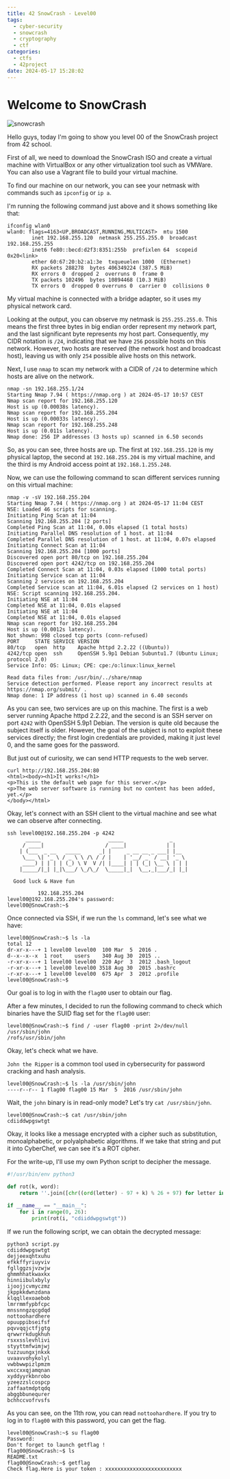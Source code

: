 ```yaml
---
title: 42 SnowCrash - Level00
tags:
  - cyber-security
  - snowcrash
  - cryptography
  - ctf
categories:
  - ctfs
  - 42project
date: 2024-05-17 15:28:02
---
```


# Welcome to SnowCrash

![snowcrash](/images/snowcrash.png)

Hello guys, today I'm going to show you level 00 of the SnowCrash project from 42 school.

First of all, we need to download the SnowCrash ISO and create a virtual machine with VirtualBox or any other virtualization tool such as VMWare. You can also use a Vagrant file to build your virtual machine.

To find our machine on our network, you can see your netmask with commands such as `ipconfig` or `ip a`.

I'm running the following command just above and it shows something like that:

```shell
ifconfig wlan0
wlan0: flags=4163<UP,BROADCAST,RUNNING,MULTICAST>  mtu 1500
        inet 192.168.255.120  netmask 255.255.255.0  broadcast 192.168.255.255
        inet6 fe80::becd:d2f3:8351:255b  prefixlen 64  scopeid 0x20<link>
        ether 60:67:20:b2:a1:3e  txqueuelen 1000  (Ethernet)
        RX packets 288278  bytes 406349224 (387.5 MiB)
        RX errors 0  dropped 2  overruns 0  frame 0
        TX packets 102496  bytes 10894468 (10.3 MiB)
        TX errors 0  dropped 0 overruns 0  carrier 0  collisions 0
```

My virtual machine is connected with a bridge adapter, so it uses my physical network card.

Looking at the output, you can observe my netmask is `255.255.255.0`. This means the first three bytes in big endian order represent my network part, and the last significant byte represents my host part. Consequently, my CIDR notation is `/24`, indicating that we have `256` possible hosts on this network. However, two hosts are reserved (the network host and broadcast host), leaving us with only `254` possible alive hosts on this network.

Next, I use `nmap` to scan my network with a CIDR of `/24` to determine which hosts are alive on the network.
```shell
nmap -sn 192.168.255.1/24
Starting Nmap 7.94 ( https://nmap.org ) at 2024-05-17 10:57 CEST
Nmap scan report for 192.168.255.120
Host is up (0.00038s latency).
Nmap scan report for 192.168.255.204
Host is up (0.00033s latency).
Nmap scan report for 192.168.255.248
Host is up (0.011s latency).
Nmap done: 256 IP addresses (3 hosts up) scanned in 6.50 seconds
```

So, as you can see, three hosts are up. The first at `192.168.255.120` is my physical laptop, the second at `192.168.255.204` is my virtual machine, and the third is my Android access point at `192.168.1.255.248`.

Now, we can use the following command to scan different services running on this virtual machine:

```
nmap -v -sV 192.168.255.204
Starting Nmap 7.94 ( https://nmap.org ) at 2024-05-17 11:04 CEST
NSE: Loaded 46 scripts for scanning.
Initiating Ping Scan at 11:04
Scanning 192.168.255.204 [2 ports]
Completed Ping Scan at 11:04, 0.00s elapsed (1 total hosts)
Initiating Parallel DNS resolution of 1 host. at 11:04
Completed Parallel DNS resolution of 1 host. at 11:04, 0.07s elapsed
Initiating Connect Scan at 11:04
Scanning 192.168.255.204 [1000 ports]
Discovered open port 80/tcp on 192.168.255.204
Discovered open port 4242/tcp on 192.168.255.204
Completed Connect Scan at 11:04, 0.03s elapsed (1000 total ports)
Initiating Service scan at 11:04
Scanning 2 services on 192.168.255.204
Completed Service scan at 11:04, 6.01s elapsed (2 services on 1 host)
NSE: Script scanning 192.168.255.204.
Initiating NSE at 11:04
Completed NSE at 11:04, 0.01s elapsed
Initiating NSE at 11:04
Completed NSE at 11:04, 0.01s elapsed
Nmap scan report for 192.168.255.204
Host is up (0.0012s latency).
Not shown: 998 closed tcp ports (conn-refused)
PORT     STATE SERVICE VERSION
80/tcp   open  http    Apache httpd 2.2.22 ((Ubuntu))
4242/tcp open  ssh     OpenSSH 5.9p1 Debian 5ubuntu1.7 (Ubuntu Linux; protocol 2.0)
Service Info: OS: Linux; CPE: cpe:/o:linux:linux_kernel

Read data files from: /usr/bin/../share/nmap
Service detection performed. Please report any incorrect results at https://nmap.org/submit/ .
Nmap done: 1 IP address (1 host up) scanned in 6.40 seconds
```

As you can see, two services are up on this machine. The first is a web server running Apache httpd 2.2.22, and the second is an SSH server on port `4242` with OpenSSH 5.9p1 Debian. The version is quite old because the subject itself is older. However, the goal of the subject is not to exploit these services directly; the first login credentials are provided, making it just level 0, and the same goes for the password.

But just out of curiosity, we can send HTTP requests to the web server.

```shell
curl http://192.168.255.204:80
<html><body><h1>It works!</h1>
<p>This is the default web page for this server.</p>
<p>The web server software is running but no content has been added, yet.</p>
</body></html>
```

Okay, let's connect with an SSH client to the virtual machine and see what we can observe after connecting.

```shell
ssh level00@192.168.255.204 -p 4242
	  _____                      _____               _     
	 / ____|                    / ____|             | |    
	| (___  _ __   _____      _| |     _ __ __ _ ___| |__  
	 \___ \| '_ \ / _ \ \ /\ / / |    | '__/ _` / __| '_ \ 
	 ____) | | | | (_) \ V  V /| |____| | | (_| \__ \ | | |
	|_____/|_| |_|\___/ \_/\_/  \_____|_|  \__,_|___/_| |_|
                                                        
  Good luck & Have fun

          192.168.255.204 
level00@192.168.255.204's password: 
level00@SnowCrash:~$ 
```

Once connected via SSH, if we run the `ls` command, let's see what we have:
```shell
level00@SnowCrash:~$ ls -la
total 12
dr-xr-x---+ 1 level00 level00  100 Mar  5  2016 .
d--x--x--x  1 root    users    340 Aug 30  2015 ..
-r-xr-x---+ 1 level00 level00  220 Apr  3  2012 .bash_logout
-r-xr-x---+ 1 level00 level00 3518 Aug 30  2015 .bashrc
-r-xr-x---+ 1 level00 level00  675 Apr  3  2012 .profile
level00@SnowCrash:~$
```

Our goal is to log in with the `flag00` user to obtain our flag.

After a few minutes, I decided to run the following command to check which binaries have the SUID flag set for the `flag00` user:

```shell
level00@SnowCrash:~$ find / -user flag00 -print 2>/dev/null
/usr/sbin/john
/rofs/usr/sbin/john
```

Okay, let's check what we have.

`John the Ripper` is a common tool used in cybersecurity for password cracking and hash analysis.

```shell
level00@SnowCrash:~$ ls -la /usr/sbin/john 
----r--r-- 1 flag00 flag00 15 Mar  5  2016 /usr/sbin/john
```

Wait, the `john` binary is in read-only mode? Let's try `cat /usr/sbin/john`.

```shell
level00@SnowCrash:~$ cat /usr/sbin/john 
cdiiddwpgswtgt
```

Okay, it looks like a message encrypted with a cipher such as substitution, monoalphabetic, or polyalphabetic algorithms. If we take that string and put it into CyberChef, we can see it's a ROT cipher.

For the write-up, I'll use my own Python script to decipher the message.

```python
#!/usr/bin/env python3

def rot(k, word):
    return ''.join([chr((ord(letter) - 97 + k) % 26 + 97) for letter in word])

if __name__ == "__main__":
    for i in range(0, 26):
        print(rot(i, "cdiiddwpgswtgt"))
```

If we run the following script, we can obtain the decrypted message:

```shell
python3 script.py
cdiiddwpgswtgt
dejjeexqhtxuhu
efkkffyriuyviv
fgllggzsjvzwjw
ghmmhhatkwaxkx
hinniibulxbyly
ijoojjcvmyczmz
jkppkkdwnzdana
klqqllexoaebob
lmrrmmfypbfcpc
mnssnngzqcgdqd
nottoohardhere
opuuppibseifsf
pqvvqqjctfjgtg
qrwwrrkdugkhuh
rsxxsslevhlivi
styyttmfwimjwj
tuzzuungxjnkxk
uvaavvohykolyl
vwbbwwpizlpmzm
wxccxxqjamqnan
xyddyyrkbnrobo
yzeezzslcospcp
zaffaatmdptqdq
abggbbunequrer
bchhccvofrvsfs
```

As you can see, on the 11th row, you can read `nottoohardhere`. If you try to log in to `flag00` with this password, you can get the flag.

```shell
level00@SnowCrash:~$ su flag00
Password: 
Don't forget to launch getflag !
flag00@SnowCrash:~$ ls
README.txt
flag00@SnowCrash:~$ getflag
Check flag.Here is your token : xxxxxxxxxxxxxxxxxxxxxxxxx
```

